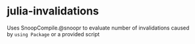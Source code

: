 # julia-invalidations
Uses SnoopCompile.@snoopr to evaluate number of invalidations caused by `using Package` or a provided script
